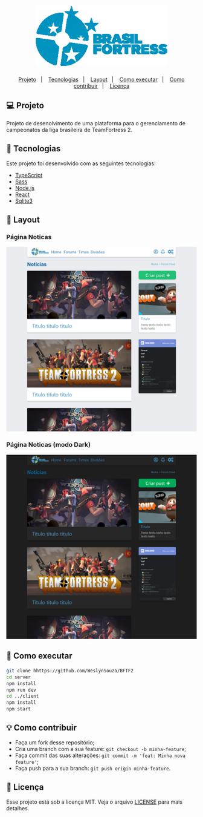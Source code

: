 <h1 align='center' >
  <img width='350px' alt='Brasil fortress' src='https://github.com/WeslynSouza/BFTF2/blob/main/github/logo.png'/>
</h1>

<p align="center">
  <a href="#-projeto">Projeto</a>&nbsp;&nbsp;&nbsp;|&nbsp;&nbsp;&nbsp;
  <a href="#-tecnologias">Tecnologias</a>&nbsp;&nbsp;&nbsp;|&nbsp;&nbsp;&nbsp;
  <a href="#-layout">Layout</a>&nbsp;&nbsp;&nbsp;|&nbsp;&nbsp;&nbsp;
  <a href="#-como-executar">Como executar</a>&nbsp;&nbsp;&nbsp;|&nbsp;&nbsp;&nbsp;
  <a href="#-como-contribuir">Como contribuir</a>&nbsp;&nbsp;&nbsp;|&nbsp;&nbsp;&nbsp;
  <a href="#-licença">Licença</a>
</p>

## 💻 Projeto

Projeto de desenolvimento de uma plataforma para o gerenciamento de campeonatos da liga brasileira de TeamFortress 2.

## 🚀 Tecnologias

Este projeto foi desenvolvido com as seguintes tecnologias:

- [TypeScript](https://www.typescriptlang.org)
- [Sass](https://sass-lang.com)
- [Node.js](https://nodejs.org/en/)
- [React](https://reactjs.org)
- [Sqlite3](https://www.sqlite.org/index.html)

## 🔖 Layout

<p align='center'>
  <h3>Página Noticas</h3>
  <img src='https://github.com/WeslynSouza/BFTF2/blob/main/github/Noticia.png'>
  <h3>Página Noticas (modo Dark)</h3>
  <img src='https://github.com/WeslynSouza/BFTF2/blob/main/github/NoticiaBlack.png'>
</p>

## 📌 Como executar

```sh
git clone hhttps://github.com/WeslynSouza/BFTF2
cd server
npm install
npm run dev
cd ../client
npm install
npm start
```

## 💡 Como contribuir

- Faça um fork desse repositório;
- Cria uma branch com a sua feature: `git checkout -b minha-feature`;
- Faça commit das suas alterações: `git commit -m 'feat: Minha nova feature'`;
- Faça push para a sua branch: `git push origin minha-feature`.

## 📝 Licença

Esse projeto está sob a licença MIT. Veja o arquivo [LICENSE]() para mais detalhes.
